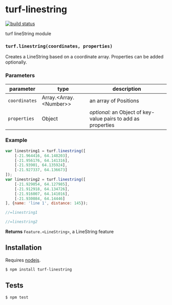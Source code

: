 # turf-linestring

[![build status](https://secure.travis-ci.org/Turfjs/turf-linestring.png)](http://travis-ci.org/Turfjs/turf-linestring)

turf lineString module


### `turf.linestring(coordinates, properties)`

Creates a LineString based on a
coordinate array. Properties can be added optionally.


### Parameters

| parameter     | type                         | description                                                   |
| ------------- | ---------------------------- | ------------------------------------------------------------- |
| `coordinates` | Array\.\<Array\.\<Number\>\> | an array of Positions                                         |
| `properties`  | Object                       | _optional:_ an Object of key-value pairs to add as properties |


### Example

```js
var linestring1 = turf.linestring([
	[-21.964416, 64.148203],
	[-21.956176, 64.141316],
	[-21.93901, 64.135924],
	[-21.927337, 64.136673]
]);
var linestring2 = turf.linestring([
	[-21.929054, 64.127985],
	[-21.912918, 64.134726],
	[-21.916007, 64.141016],
	[-21.930084, 64.14446]
], {name: 'line 1', distance: 145});

//=linestring1

//=linestring2
```


**Returns** `Feature.<LineString>`, a LineString feature

## Installation

Requires [nodejs](http://nodejs.org/).

```sh
$ npm install turf-linestring
```

## Tests

```sh
$ npm test
```


